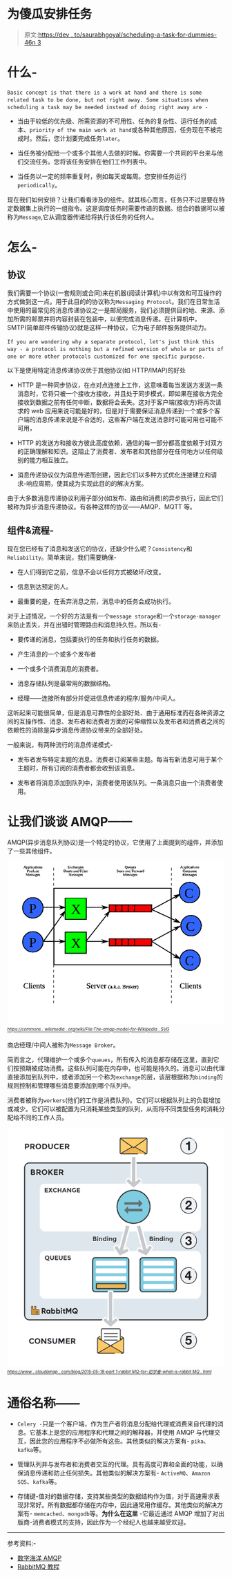 # 为傻瓜安排任务

> 原文:[https://dev . to/saurabhgoyal/scheduling-a-task-for-dummies-46n 3](https://dev.to/saurabhgoyal/scheduling-a-task-for-dummies-46n3)

# 什么-

`Basic concept is that there is a work at hand and there is some related task to be done, but not right away. Some situations when scheduling a task may be needed instead of doing right away are -`

*   当由于较低的优先级、所需资源的不可用性、任务的复杂性、运行任务的成本、`priority of the main work at hand`或各种其他原因，任务现在不被完成时。然后，您计划要完成任务`later`。

*   当任务被分配给一个或多个其他人去做的时候。你需要一个共同的平台来与他们交流任务。您将该任务安排在他们工作列表中。

*   当任务以一定的频率重复时，例如每天或每周。您安排任务运行`periodically`。

现在我们如何安排？让我们看看涉及的组件。就其核心而言，任务只不过是要在特定数据集上执行的一组指令。这是调度任务时需要传递的数据。组合的数据可以被称为`Message`,它从调度器传递给将执行该任务的任何人。

# 怎么-

## 协议

我们需要一个协议(一套规则或合同)来在机器(阅读计算机)中以有效和可互操作的方式做到这一点。用于此目的的协议称为`Messaging Protocol`。我们在日常生活中使用的最常见的消息传递协议之一是邮局服务，我们必须提供目的地、来源、添加所需的邮票并将内容封装在包装中，以便完成消息传递。在计算机中，SMTP(简单邮件传输协议)就是这样一种协议，它为电子邮件服务提供动力。

`If you are wondering why a separate protocol, let's just think this way - a protocol is nothing but a refined version of whole or parts of one or more other protocols customized for one specific purpose.`

以下是使用特定消息传递协议优于其他协议(如 HTTP/IMAP)的好处

*   HTTP 是一种同步协议，在点对点连接上工作，这意味着每当发送方发送一条消息时，它将只被一个接收方接收，并且处于同步模式，即如果在接收方完全接收到数据之前有任何中断，数据将会丢失。这对于客户端(接收方)将再次请求的 web 应用来说可能是好的，但是对于需要保证消息传递到一个或多个客户端的消息传递来说是不合适的，这些客户端在发送消息时可能可用也可能不可用，

*   HTTP 的发送方和接收方彼此高度依赖，通信的每一部分都高度依赖于对双方的正确理解和知识。这阻止了消费者、发布者和其他部分在任何地方以任何级别的能力相互独立。

*   消息传递协议仅为消息传递而创建，因此它们以多种方式优化连接建立和请求-响应周期，使其成为实现此目的的解决方案。

由于大多数消息传递协议利用子部分(如发布、路由和消费)的异步执行，因此它们被称为异步消息传递协议。有各种这样的协议——AMQP、MQTT 等。

## 组件&流程-

现在您已经有了消息和发送它的协议，还缺少什么呢？`Consistency`和`Reliability`。简单来说，我们需要确保-

*   在人们得到它之前，信息不会以任何方式被破坏/改变。

*   信息到达预定的人。

*   最重要的是，在丢弃消息之前，消息中的任务会成功执行。

对于上述情况，一个好的方法是有一个`message storage`和一个`storage-manager`来防止丢失，并在出错时管理路由和消息持久性。所以有-

*   要传递的消息，包括要执行的任务和执行任务的数据。

*   产生消息的一个或多个发布者

*   一个或多个消费消息的消费者。

*   消息存储队列是最常用的数据结构。

*   经理——连接所有部分并促进信息传递的程序/服务/中间人。

这听起来可能很简单，但是消息可靠性的全部好处、由于通用标准而在各种资源之间的互操作性、消息、发布者和消费者方面的可伸缩性以及发布者和消费者之间的依赖性的消除是异步消息传递协议带来的全部好处。

一般来说，有两种流行的消息传递模式-

*   发布者发布特定主题的消息。消费者订阅某些主题。每当有新消息可用于某个主题时，所有订阅的消费者都会收到该消息。

*   发布者将消息添加到队列中，消费者使用该队列。一条消息只由一个消费者使用。

# 让我们谈谈 AMQP——

AMQP(异步消息队列协议)是一个特定的协议，它使用了上面提到的组件，并添加了一些其他组件。

[![AMQP Model-1](img/fa792d97022fe9e57fcb98e558b09b8b.png)](https://res.cloudinary.com/practicaldev/image/fetch/s--AsBcLpAa--/c_limit%2Cf_auto%2Cfl_progressive%2Cq_auto%2Cw_880/https://saurabhgoyal.github.io/asseimg/The-amqp-model-for-wikipedia.svg)*<sub><sup>[https://commons . wikimedia . org/wiki/File:The-amqp-model-for-Wikipedia . SVG](https://commons.wikimedia.org/wiki/File:The-amqp-model-for-wikipedia.svg)</sup></sub>*

商店经理/中间人被称为`Message Broker`。

简而言之，代理维护一个或多个`queues`，所有传入的消息都存储在这里，直到它们按预期被成功消费。这些队列可能在内存中，也可能是持久的。消息可以由代理直接添加到队列中，或者添加另一个称为`exchange`的层，该层根据称为`binding`的规则控制和管理哪些消息要添加到哪个队列中。

消费者被称为`workers`(他们的工作是消费队列)。它们可以根据队列上的负载增加或减少。它们可以被配置为只消耗某些类型的队列，从而将不同类型任务的消耗分配给不同的工作人员。

[![AMQP Model-2](img/711b540ccb891926ccd6f08919f916d4.png)](https://res.cloudinary.com/practicaldev/image/fetch/s--8Itb58lw--/c_limit%2Cf_auto%2Cfl_progressive%2Cq_auto%2Cw_880/https://saurabhgoyal.github.io/asseimg/exchanges-bidings-routing-keys.png)*<sub><sup>[https://www . cloudamqp . com/blog/2015-05-18-part 1-rabbit MQ-for-初学者-what-is-rabbit MQ . html](https://www.cloudamqp.com/blog/2015-05-18-part1-rabbitmq-for-beginners-what-is-rabbitmq.html)</sup></sub>*

# 通俗名称——

*   `Celery -`只是一个客户端，作为生产者将消息分配给代理或消费来自代理的消息。它基本上是您的应用程序和代理之间的解释器，并使用 AMQP 与代理交互，因此您的应用程序不必做所有这些。其他类似的解决方案有- `pika`、`kafka`等。

*   管理队列并与发布者和消费者交互的代理。具有高度可靠和全面的功能，以确保消息传递和防止任何损失。其他类似的解决方案有- `ActiveMQ`、`Amazon SQS`、`kafka`等。

*   存储键-值对的数据存储，支持某些类型的数据结构作为值，对于高速需求表现非常好。所有数据都存储在内存中，因此通常用作缓存。其他类似的解决方案有- `memcached`、`mongodb`等。**为什么在这里** -它最近通过 AMQP 增加了对出版商-消费者模式的支持，因此作为一个经纪人也越来越受欢迎。

* * *

参考资料:-

*   [数字海洋 AMQP](https://www.digitalocean.com/community/tutorials/an-advanced-message-queuing-protocol-amqp-walkthrough)
*   [RabbitMQ 教程](https://www.rabbitmq.com/tutorials/tutorial-one-python.html)